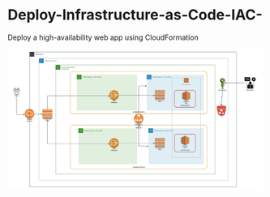 # Deploy-Infrastructure-as-Code-IAC-
Deploy a high-availability web app using CloudFormation


![](Udacity%20Project-2%20Diagram.jpeg)



